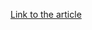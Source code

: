 [Link to the article](https://www.reversinglabs.com/blog/python-downloader-highlights-noise-problem-in-open-source-threat-detection)
